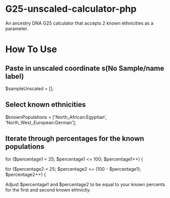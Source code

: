 # G25-unscaled-calculator-php
An ancestry DNA G25 calculator that accepts 2 known ethnicities as a parameter.


# How To Use
## Paste in unscaled coordinate s(No Sample/name label)
$sampleUnscaled = [];

## Select known ethnicities
$knownPopulations = ['North_African:Egyptian', 'North_West_European:German']; 

## Iterate through percentages for the known populations
for ($percentage1 = 25; $percentage1 <= 100; $percentage1++) {

for ($percentage2 = 25; $percentage2 <= (100 - $percentage1); $percentage2++) {

Adjust $percentage1 and $percentage2 to be equal to your known percents for the first and second known ethnicity.
